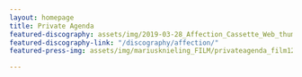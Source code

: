 ```yaml
---
layout: homepage
title: Private Agenda
featured-discography: assets/img/2019-03-28_Affection_Cassette_Web_thumb.jpg
featured-discography-link: "/discography/affection/"
featured-press-img: assets/img/mariusknieling_FILM/privateagenda_film12.jpg

---
```

